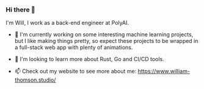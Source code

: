 ### Hi there 👋
I'm Will, I work as a back-end engineer at PolyAI.

- 🔭 I'm currently working on some interesting machine learning projects, but I like making things pretty, so expect these projects to be wrapped in a full-stack web app with plenty of animations.

- 🌱 I'm looking to learn more about Rust, Go and CI/CD tools.

- 📫 Check out my website to see more about me: https://www.william-thomson.studio/

